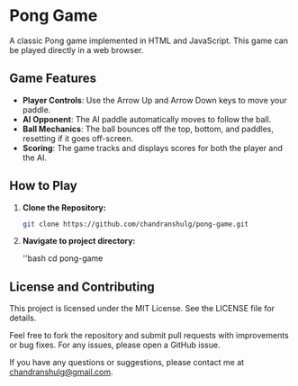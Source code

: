 # Pong Game

A classic Pong game implemented in HTML and JavaScript. This game can be played directly in a web browser.

## Game Features

- **Player Controls**: Use the Arrow Up and Arrow Down keys to move your paddle.
- **AI Opponent**: The AI paddle automatically moves to follow the ball.
- **Ball Mechanics**: The ball bounces off the top, bottom, and paddles, resetting if it goes off-screen.
- **Scoring**: The game tracks and displays scores for both the player and the AI.

## How to Play

1. **Clone the Repository:**

   ```bash
   git clone https://github.com/chandranshulg/pong-game.git
2. **Navigate to project directory:**

   ''bash
  cd pong-game

## License and Contributing


This project is licensed under the MIT License. See the LICENSE file for details.

Feel free to fork the repository and submit pull requests with improvements or bug fixes. For any issues, please open a GitHub issue.

If you have any questions or suggestions, please contact me at chandranshulg@gmail.com.
